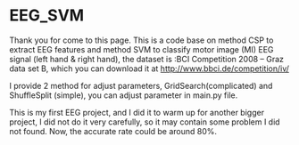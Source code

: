 # EEG_SVM  
Thank you for come to this page.
This is a code base on method CSP to extract EEG features and method SVM to classify motor image (MI) EEG signal (left hand & right hand), the dataset is :BCI Competition 2008 – Graz data set B, which you can download it at
http://www.bbci.de/competition/iv/

I provide 2 method for adjust parameters, GridSearch(complicated) and ShuffleSplit (simple), you can adjust parameter in main.py file.

This is my first EEG project, and I did it to warm up for another bigger project,  I did not do it very carefully, so it may contain some problem I did not found.
Now, the accurate rate could be around 80%.
